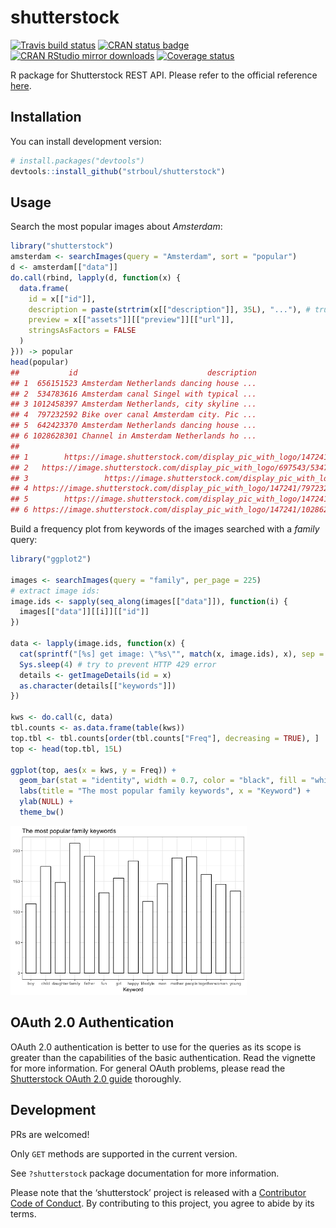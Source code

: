 
<!-- README.md is generated from README.Rmd. Please edit that file -->

# shutterstock

[![Travis build
status](https://travis-ci.org/strboul/shutterstock-r.svg?branch=master)](https://travis-ci.org/strboul/shutterstock-r)
[![CRAN status
badge](https://www.r-pkg.org/badges/version/shutterstock)](https://cran.r-project.org/package=shutterstock)
[![CRAN RStudio mirror
downloads](https://cranlogs.r-pkg.org/badges/shutterstock)](https://www.r-pkg.org/pkg/shutterstock)
[![Coverage
status](https://codecov.io/gh/strboul/shutterstock-r/branch/master/graph/badge.svg)](https://codecov.io/github/strboul/shutterstock-r?branch=master)

R package for Shutterstock REST API. Please refer to the official
reference [here](https://api-reference.shutterstock.com/).

## Installation

<!--You can install the released version of shutterstock from
[CRAN](https://CRAN.R-project.org) with:
``` r
install.packages("shutterstock")
```-->

You can install development version:

``` r
# install.packages("devtools")
devtools::install_github("strboul/shutterstock")
```

## Usage

Search the most popular images about *Amsterdam*:

``` r
library("shutterstock")
amsterdam <- searchImages(query = "Amsterdam", sort = "popular")
d <- amsterdam[["data"]]
do.call(rbind, lapply(d, function(x) {
  data.frame(
    id = x[["id"]],
    description = paste(strtrim(x[["description"]], 35L), "..."), # truncate description field
    preview = x[["assets"]][["preview"]][["url"]],
    stringsAsFactors = FALSE
  )
})) -> popular
head(popular)
##           id                             description
## 1  656151523 Amsterdam Netherlands dancing house ...
## 2  534783616 Amsterdam canal Singel with typical ...
## 3 1012458397 Amsterdam Netherlands, city skyline ...
## 4  797232592 Bike over canal Amsterdam city. Pic ...
## 5  642423370 Amsterdam Netherlands dancing house ...
## 6 1028628301 Channel in Amsterdam Netherlands ho ...
##                                                                                                                                                                                              preview
## 1        https://image.shutterstock.com/display_pic_with_logo/147241/656151523/stock-photo-amsterdam-netherlands-dancing-houses-over-river-amstel-landmark-in-old-european-city-spring-656151523.jpg
## 2   https://image.shutterstock.com/display_pic_with_logo/697543/534783616/stock-photo-amsterdam-canal-singel-with-typical-dutch-houses-and-houseboats-during-morning-blue-hour-holland-534783616.jpg
## 3                 https://image.shutterstock.com/display_pic_with_logo/1005848/1012458397/stock-photo-amsterdam-netherlands-city-skyline-at-canal-waterfront-with-spring-tulip-flower-1012458397.jpg
## 4 https://image.shutterstock.com/display_pic_with_logo/147241/797232592/stock-photo-bike-over-canal-amsterdam-city-picturesque-town-landscape-in-netherlands-with-view-on-river-amstel-797232592.jpg
## 5        https://image.shutterstock.com/display_pic_with_logo/147241/642423370/stock-photo-amsterdam-netherlands-dancing-houses-over-river-amstel-landmark-in-old-european-city-spring-642423370.jpg
## 6 https://image.shutterstock.com/display_pic_with_logo/147241/1028628301/stock-photo-channel-in-amsterdam-netherlands-houses-river-amstel-landmark-old-european-city-spring-landscape-1028628301.jpg
```

Build a frequency plot from keywords of the images searched with a
*family* query:

``` r
library("ggplot2")

images <- searchImages(query = "family", per_page = 225)
# extract image ids:
image.ids <- sapply(seq_along(images[["data"]]), function(i) {
  images[["data"]][[i]][["id"]]
})

data <- lapply(image.ids, function(x) {
  cat(sprintf("[%s] get image: \"%s\"", match(x, image.ids), x), sep = "\n")
  Sys.sleep(4) # try to prevent HTTP 429 error
  details <- getImageDetails(id = x)
  as.character(details[["keywords"]])
})

kws <- do.call(c, data)
tbl.counts <- as.data.frame(table(kws))
top.tbl <- tbl.counts[order(tbl.counts["Freq"], decreasing = TRUE), ]
top <- head(top.tbl, 15L)

ggplot(top, aes(x = kws, y = Freq)) +
  geom_bar(stat = "identity", width = 0.7, color = "black", fill = "white") +
  labs(title = "The most popular family keywords", x = "Keyword") +
  ylab(NULL) +
  theme_bw()
```

<img src="man/figures/README-plot-1.png" width="75%" height="75%" />

## OAuth 2.0 Authentication

OAuth 2.0 authentication is better to use for the queries as its scope
is greater than the capabilities of the basic authentication. Read the
vignette for more information. For general OAuth problems, please read
the [Shutterstock OAuth 2.0
guide](https://api-reference.shutterstock.com/#authentication-oauth-authentication-h2)
thoroughly.

## Development

PRs are welcomed\!

Only `GET` methods are supported in the current version.

See `?shutterstock` package documentation for more information.

Please note that the ‘shutterstock’ project is released with a
[Contributor Code of Conduct](CODE_OF_CONDUCT.md). By contributing to
this project, you agree to abide by its terms.
